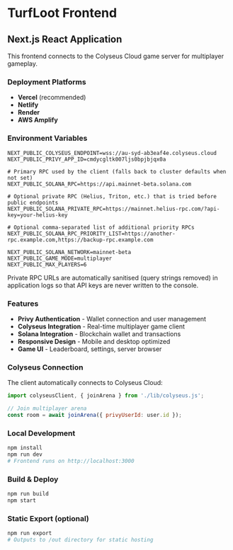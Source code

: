 # TurfLoot Frontend

## Next.js React Application

This frontend connects to the Colyseus Cloud game server for multiplayer gameplay.

### Deployment Platforms
- **Vercel** (recommended)
- **Netlify** 
- **Render**
- **AWS Amplify**

### Environment Variables
```
NEXT_PUBLIC_COLYSEUS_ENDPOINT=wss://au-syd-ab3eaf4e.colyseus.cloud
NEXT_PUBLIC_PRIVY_APP_ID=cmdycgltk007ljs0bpjbjqx0a

# Primary RPC used by the client (falls back to cluster defaults when not set)
NEXT_PUBLIC_SOLANA_RPC=https://api.mainnet-beta.solana.com

# Optional private RPC (Helius, Triton, etc.) that is tried before public endpoints
NEXT_PUBLIC_SOLANA_PRIVATE_RPC=https://mainnet.helius-rpc.com/?api-key=your-helius-key

# Optional comma-separated list of additional priority RPCs
NEXT_PUBLIC_SOLANA_RPC_PRIORITY_LIST=https://another-rpc.example.com,https://backup-rpc.example.com

NEXT_PUBLIC_SOLANA_NETWORK=mainnet-beta
NEXT_PUBLIC_GAME_MODE=multiplayer
NEXT_PUBLIC_MAX_PLAYERS=6
```

Private RPC URLs are automatically sanitised (query strings removed) in application logs so that API keys are never written to the console.

### Features
- **Privy Authentication** - Wallet connection and user management
- **Colyseus Integration** - Real-time multiplayer game client
- **Solana Integration** - Blockchain wallet and transactions  
- **Responsive Design** - Mobile and desktop optimized
- **Game UI** - Leaderboard, settings, server browser

### Colyseus Connection
The client automatically connects to Colyseus Cloud:
```javascript
import colyseusClient, { joinArena } from './lib/colyseus.js';

// Join multiplayer arena
const room = await joinArena({ privyUserId: user.id });
```

### Local Development
```bash
npm install
npm run dev  
# Frontend runs on http://localhost:3000
```

### Build & Deploy
```bash
npm run build
npm start
```

### Static Export (optional)
```bash
npm run export
# Outputs to /out directory for static hosting
```